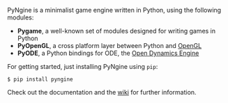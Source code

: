 
PyNgine is a minimalist game engine written in Python, using the following modules:

- **Pygame**, a well-known set of modules designed for writing games in Python
- **PyOpenGL**, a cross platform layer between Python and [OpenGL](http://www.opengl.org/)
- **PyODE**, a Python bindings for ODE, the [Open Dynamics Engine](http://www.ode.org/)

For getting started, just installing PyNgine using `pip`:

	$ pip install pyngine

Check out the documentation and the [wiki](https://github.com/alexrdp90/pyngine/wiki) for further information.
